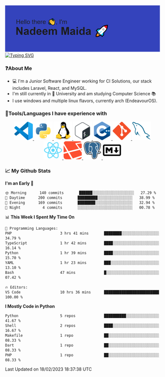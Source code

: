 ![](img/banner.png)
[![Typing SVG](https://readme-typing-svg.herokuapp.com?size=30&color=3443BC&lines=Junior+Software+Engineer;Open+Source+Advocate)](https://git.io/typing-svg)

### ❓About Me

- 💻 I'm a Junior Software Engineer working for CI Solutions, our stack includes Laravel, React, and MySQL.
- I'm still currently in 🏫 University and am studying Computer Science 📚
- I use windows and multiple linux flavors, currently arch (EndeavourOS).


### 🔨Tools/Languages I have experience with

<p align="center">
  <a href="https://code.visualstudio.com/">
    <img src="https://raw.githubusercontent.com/devicons/devicon/master/icons/vscode/vscode-original.svg" alt=vscode" width="60" height="60"/>
  </a>
  <a href="https://www.python.org">
    <img src="https://raw.githubusercontent.com/devicons/devicon/master/icons/python/python-original.svg" alt="python" width="60" height="60"/>
  </a>
  <a href="https://archlinux.org/">
    <img src="https://raw.githubusercontent.com/devicons/devicon/master/icons/linux/linux-original.svg" alt="linux" width="60" height="60"/>
  </a>
  <a href="https://www.zsh.org/">
    <img src="https://raw.githubusercontent.com/devicons/devicon/master/icons/bash/bash-original.svg" alt="bash" width="60" height="60"/>
  </a>
  <a href="https://www.cplusplus.com/">
    <img src="https://raw.githubusercontent.com/devicons/devicon/master/icons/cplusplus/cplusplus-original.svg" alt="cplusplus" width="60" height="60"/>
  </a>
  <a href="https://git-scm.com/">
    <img src="https://raw.githubusercontent.com/devicons/devicon/master/icons/git/git-original.svg" alt="git" width="60" height="60"/>
  </a>
  <a href="https://www.mysql.com/">
    <img src="https://raw.githubusercontent.com/devicons/devicon/master/icons/mysql/mysql-original.svg" alt="mysql" width="60" height="60"/>
  </a>
  <a href="https://reactjs.org/">
    <img src="https://raw.githubusercontent.com/devicons/devicon/master/icons/react/react-original.svg" alt="react" width="60" height="60"/>
  </a>
  <a href="https://laravel.com/">
    <img src="https://raw.githubusercontent.com/devicons/devicon/master/icons/laravel/laravel-plain.svg" alt="laravel" width="60" height="60"/>
  </a>
  <a href="https://www.postgresql.org/">
    <img src="https://raw.githubusercontent.com/devicons/devicon/master/icons/postgresql/postgresql-original.svg" alt="postgresql" width="60" height="60"/>
  </a>
  <a href="https://www.markdownguide.org/">
    <img src="https://raw.githubusercontent.com/devicons/devicon/master/icons/markdown/markdown-original.svg" alt="markdown" width="60" height="60"/>
  </a>
</p>

### 📈 My Github Stats

<!--START_SECTION:waka-->
**I'm an Early 🐤** 

```text
🌞 Morning      140 commits       ██████░░░░░░░░░░░░░░░░░░░   27.29 % 
🌆 Daytime      200 commits       █████████░░░░░░░░░░░░░░░░   38.99 % 
🌃 Evening      169 commits       ████████░░░░░░░░░░░░░░░░░   32.94 % 
🌙 Night          4 commits       ░░░░░░░░░░░░░░░░░░░░░░░░░   00.78 % 

```


📊 **This Week I Spent My Time On** 

```text
💬 Programming Languages: 
PHP                      3 hrs 41 mins       ████████░░░░░░░░░░░░░░░░░   34.79 % 
TypeScript               1 hr 42 mins        ████░░░░░░░░░░░░░░░░░░░░░   16.14 % 
Python                   1 hr 39 mins        ████░░░░░░░░░░░░░░░░░░░░░   15.70 % 
YAML                     1 hr 23 mins        ███░░░░░░░░░░░░░░░░░░░░░░   13.10 % 
Bash                     47 mins             █░░░░░░░░░░░░░░░░░░░░░░░░   07.42 % 

🔥 Editors: 
VS Code                  10 hrs 36 mins      █████████████████████████   100.00 % 

```

**I Mostly Code in Python** 

```text
Python                   5 repos             ██████████░░░░░░░░░░░░░░░   41.67 % 
Shell                    2 repos             ████░░░░░░░░░░░░░░░░░░░░░   16.67 % 
Makefile                 1 repo              ██░░░░░░░░░░░░░░░░░░░░░░░   08.33 % 
Dart                     1 repo              ██░░░░░░░░░░░░░░░░░░░░░░░   08.33 % 
PHP                      1 repo              ██░░░░░░░░░░░░░░░░░░░░░░░   08.33 % 

```



 Last Updated on 18/02/2023 18:37:38 UTC
<!--END_SECTION:waka-->
